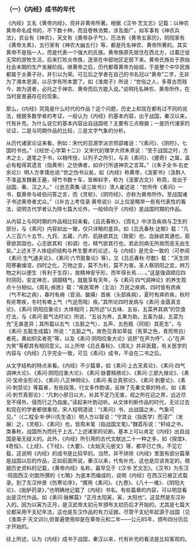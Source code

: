 ### （一）《内经》成书的年代

《内经》又名《黄帝内经》，但并非黄帝所著。根据《汉书·艺文志》记载：以神农黄帝命名成书的，不下数十种，而且卷帙浩繁，涉及面广，如军事有《神农兵法》，农业有《神农》，天文有《黄帝杂子气》，历法有《黄帝五家历》，阴阳家有《黄帝太素》，五行家有《神农大幽五行》等，都是托名神农、黄帝所著的。其实黄帝不是指一人，而是代表一个强大的氏族。黄帝族原先居住在西北方，过着迁徙无常的游牧生活，后来打败炎帝族，逐渐在中部地区定居下来。黄帝氏族处于原始社会末期的生产发展阶段。继黄帝之后，历代都尊黄帝为始祖，于是整个中华民族都属于炎黄子孙，并引以为荣。可见后之学者在自己的书名冠以“黄帝”二字，无非为了溯本思源，以示学有所本罢了。如《淮南子》所说：“世俗之人，多尊古而贱今，故为道者，必托之于神农、黄帝而后方能入说。”说明托名神农、黄帝所作，在当时是普遍存在的现象。

那么，《内经》究竟是什么时代的作品？这个问题，历史上和现在都有过不同的说法，根据多数学者的考证，一般认为《内经》的基本内容，出于战国，秦汉以来，代有补充。为什么说它的基本内容出自战国呢？主要有三点根据；一是历代诸家的论证，二是与同期作品的比较，三是文字气象的分析。

从历代诸家论证来看。例如：宋代的百源学派宗师邵雍说：“《素问》、《阴符》，七国时书也。”（《经世·心学第十二》）又宋代的理学大师朱熹说：“至于战国之时，方术之士，遂笔之于书，以相传授，以列子之所引，与夫《素问》、《握奇》之属，盖必有粗得其遗言（指黄帝）之仿佛者，如许行所道神农之言耳。”（《朱子全书·右史余论》）明人方孝儒也说:“世之伪书众矣，如《内经》称黄帝，《汲冢书》（汲群人不准盗发魏襄王墓，得竹书数十车，皆蝌蚪字，称为《汲冢古文》）称周，皆出于战国、秦、汉之人。”（《逊志斋集·读三故书》）清人崔述说：“世所传《素问》一书，载黄帝与岐伯问答之言，而《灵枢》、《阴符经》，亦称为黄帝所作。至战国诸子书述黄帝者尤众。”（《补古上考信录·黄帝说》）以上仅是略举一些有代表性的看法，说明古代学者认为除七篇大论外，一般倾向于《内经》是战国时期的作品。

从内容上与同时期的作品相比较来看。《吕氏春秋》、《周礼》中涉及疾病与卫生的部分，与《素问》内容如出一辙，仅只详略的差异。如《吕氏春秋·达郁》载：“凡人三百六十五节，九窍、五藏、六府、肌肤欲其比（致密）也，血脉欲其通也，筋骨欲其固也，心志欲其和（和调）也，精气欲其行也，若此则病无所居而恶无由生矣。”上述关于人体组织结构与养生要术的论述，与《内经》是完全一致的（可参阅《素问·生气通夫论》、《素问·六节脏象论》等）。又《吕氏春秋·尽数》载：“天生阴阳寒暑燥湿，四时之化，万物之变，莫不为利，莫不为害。圣人察阴阳之宜，辨万物之利以便生（有利于生存），故精神安乎形，而年得长焉……。”这是强调顺应四时阴阳，安定神志，调摄精气，就能享有天年，与《素问·四气调神论》的养生观点十分相似。《周礼·疾医》载：“疾医常养（主治）万民之疾病，四时皆有疠疾（气不和之病），春时有痟（音消。酸痛）首疾（头部疾病），夏时有痒疥疾，秋时有疟寒疾，冬时有嗽上气（气逆而喘）疾。”其所论四时发病与《素问·金匮真言论》、《素问·阴阳应象论》大体相同；其所述“以五味、五谷、五菜养其病”的饮食疗法，与《素问·脏气法时论》所说，“五谷为养，五果为助，五畜为益，五菜为充”无甚差异；其所载以五气（五脏之气）、五声、五色眂（同视）其死生”，与《素问·五脏生成篇》所说：“五脏之气，故色见青如草兹（死草之色，青而带白）者死，黄如枳实者死”等，以及《素问·阴阳应象大论》说肝“在声为呼”、心“在声为笑”等都具有相同意义。以上所举《吕氏春秋》、《周礼》并非医籍，有关医学的内容与《内经》几乎完全一致，可见《素问》成书，不会在二书之后。

从文字结构的特点来看。《内经》不少篇章，如《素问·上古天真论》、《素问·四气调神大论》、《素问·阴阳应象大论》、《素问·脉要精微论》、《素问·三部九候论》、《素问·宝命全形论》、《素问·八正神明论》、《素问·离合真邪论》、《素问·刺要论》、《素问·刺禁论》等篇章，有些段落，行文多作韵语，反映了先秦文章的特点，如《素问·刺节真邪论》：“凡刺小邪日以大，补其不足乃无害，视之所在迎之界，远近尽至不得外，侵而行之乃自废。”读起来叶韵动听。从文体判断作品的时代，无论过去和现在的学者都很重视，宋人程明道说：“《素问》书，出战国之末，气象可见。”（《二程全书·伊川先生语》）明人方以智说：“守其业（指医学）而浸广（发展）之，《灵枢》、《素问》也，皆周末笔（指战国文笔)。”魏荔彤说：“轩岐之书，类春秋，战国所为而托于上古。”上述诸家的论断。基本上可以肯定《内经》出自战国是毫无疑义的。此外，《内经》所引用的古代文献达二十一种之多，如《揆度》、《奇恒》、《上经》、《下经》、《大要》、《太始天元册文》等，都早已亡佚，不见它载，这说明《内经》的成书是比较早的。当然，并不排除《内经》里面有部分篇章是战国以后的作品，正如前面所说，秦汉以来，代有补充，这也是应该肯定的。根据历史资料的记载，《黄帝内经》名称，最早见于《汉书·艺文志》。《汉书》为东汉·班固西汉·刘歆所撰的《七略》为底本而编成的，说明《内经》在西汉已被正式载录。到了东汉仲景《伤寒论序》，“撰用《素问》、《九卷》、《八十一难》、《阴阳大论》、《胎胪药录》，”也明确地记载了《内经》书名。有些篇章的内容，可以明显看出是汉代作品。如《素问·脉解篇》“正月太阳寅，寅，太阳也”。这显然是东汉补入的。因为以寅为正月，是汉武帝太初元年颁布太初历后才开始的。尤其是七篇大论都采用干支纪年法，这也是东汉作品的有力证据。尽管干支纪年起源于战国（见《淮南子·天文训》),但普遍使用却是在章帝元和二年——公元85年，颁布四分历后才开始的。

综上所述，认为《内经》成书于战国，秦汉以来，代有补充的看法是比较客观的。

